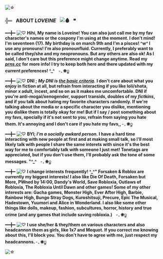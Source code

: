 ![☆](https://files.catbox.moe/nrfu2h.png)
###  ╬═⠀ABOUT *LOVEINE*⠀![🩸](https://files.catbox.moe/qupc0s.gif)⠀❝

━━╋━ ![♡](https://files.catbox.moe/9mermf.gif) **Hihi, My name is Loveine! You can also just call me by my fav character's names or the cospony I'm using at the moment. I don't mind! I'm seventeen (17). My birthday is on march 9th and I'm a pisces! ^w^ I use any pronouns! I'm also pronounfluid. Currently, I preferably want to be called they/she and my neopronouns. But any others are also ok! As I said, I don't care but this preference might change anytime. Read my** ***[prns.cc](https://pronouns.cc/@LYSVEINE)*** **for more info! I try to keep both here and there updated with my current preferences! ^_^ㅤ𝆤 𓈒 ❀ᮬ**

━━╋━ ![♡](https://files.catbox.moe/yxvrs8.gif) **DNI ;** ***My DNI is [the basic criteria](https://dni-criteria.carrd.co/).*** **I don't care about what you enjoy in fiction at all, but refrain from interacting if you like loli/shota, minor x adult, incest, and so on as it makes me uncomfortable. DNI if you're anti-mogai/xenogender, support transids, doubles of my *fictkins*, and if you talk about hating my favorite characters randomly. If we're talking about the media or a specific character you dislike, mentioning you dislike them is totally okay for me! But if I say / post something about my favs, specially if it's not sent to you, refrain from saying you hate them. It's annoying and I don't care if you hate my favs,, 𝆤 𓈒 ❀ᮬ**

━━╋━ ![♡](https://files.catbox.moe/9mermf.gif) **BYI; *I'm a socially awkard person.* I have a hard time interacting with new people at first and at making small talk, so I'll most likely talk with people I share the same interets with since it's the best way for me to comfortably talk with someone I just met! Tonetags are appreciated, but if you don't use them, I'll probably ask the tone of some messages. "^_^ㅤ𝆤 𓈒 ❀ᮬ**

━━╋━ ![♡](https://files.catbox.moe/yxvrs8.gif) **I change interests frequently! ^_^" Forsaken & Roblox are currently my biggest interests! I also like Die Of Death, Forsaken but More, PWned by 14:00, Dandy's World, Save Robloxia, Outlaws of Robloxia, The Robloxia Until Dawn and other games! Some of my other interests are: Gacha games, Monster High, Ever After High, Barbie, Rainbow High, Bungo Stray Dogs, Kuroshitsuji, Precure, Epic The Musical, Hadestown, Yuumori and Alice in Wonderland. I also like some other things like dolls, makeup, fashion, subcultures, horror, history and true crime (and any games that include saving robloxia.)ㅤ𝆤 𓈒 ❀ᮬ**

━━╋━ ![♡](https://files.catbox.moe/9mermf.gif) **I use she/her & they/them on various characters and also headcannon them as girls, like 1x7 and Mequot. If you correct me knowing about this, I'll block you. You don't have to agree with me, just respect my headcannons. 𝆤 𓈒 ❀ᮬ**

![☆](https://files.catbox.moe/34gbuv.png)
